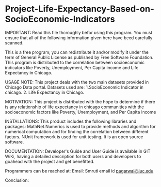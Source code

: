 # Project-Life-Expectancy-Based-on-SocioEconomic-Indicators

IMPORTANT:
Read this file thoroughly befor using this program. You must ensure that all of the following information given here have beed carefully scanned. 

This is a free program; you can redistribute it and/or modify it under the term of General Public License as published by Free Software Foundation. This program is distributed to the correlation between socioeconomic indicators like Poverty, Unemployment, Per Capita income and Life Expectancy in Chicago.

USAGE NOTE:
This project deals with the two main datasets provided in Chicago Data portal. Datasets used are:
1.SocioEconomic Indicator in chicago.
2. Life Expectancy in Chicago.

MOTIVATION:
This project is distributed with the hope to determine if there is any relationship of life expectancy in chicago communities with the socioeconomic factors like Poverty, Unemployment, and Per Capita Income

INSTALLATIONS:
This product includes the following libraries and packages:
MathNet.Numerics is used to provide methods and algorithm for numerical computation and for finding the correlation between different factors.
NUnit framework is used for unit testing. It is an open source software. 

DOCUMENTATION:
Developer's Guide and User Guide is available in GIT WiKi, having a detailed description for both users and developers to goahead with the project and get benefitted. 

Programmers can be reached at:
Email: Smruti email id
       pagarwal@luc.edu
       
Conclusion:




